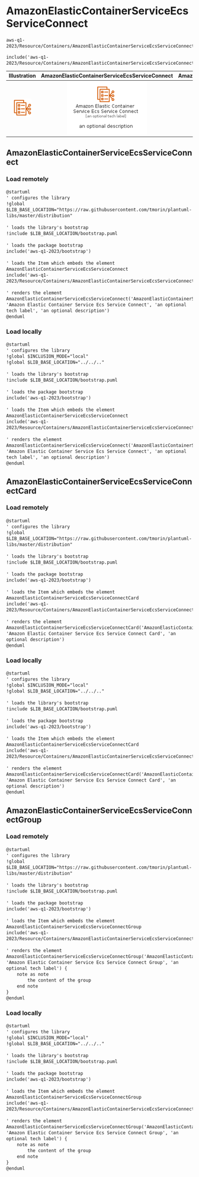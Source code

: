 # AmazonElasticContainerServiceEcsServiceConnect


```text
aws-q1-2023/Resource/Containers/AmazonElasticContainerServiceEcsServiceConnect
```

```text
include('aws-q1-2023/Resource/Containers/AmazonElasticContainerServiceEcsServiceConnect')
```



| Illustration | AmazonElasticContainerServiceEcsServiceConnect | AmazonElasticContainerServiceEcsServiceConnectCard | AmazonElasticContainerServiceEcsServiceConnectGroup |
| :---: | :---: | :---: | :---: |
| ![illustration for Illustration](../../../aws-q1-2023/Resource/Containers/AmazonElasticContainerServiceEcsServiceConnect.png) | ![illustration for AmazonElasticContainerServiceEcsServiceConnect](../../../aws-q1-2023/Resource/Containers/AmazonElasticContainerServiceEcsServiceConnect.Local.png) | ![illustration for AmazonElasticContainerServiceEcsServiceConnectCard](../../../aws-q1-2023/Resource/Containers/AmazonElasticContainerServiceEcsServiceConnectCard.Local.png) | ![illustration for AmazonElasticContainerServiceEcsServiceConnectGroup](../../../aws-q1-2023/Resource/Containers/AmazonElasticContainerServiceEcsServiceConnectGroup.Local.png) |




## AmazonElasticContainerServiceEcsServiceConnect

### Load remotely
```plantuml
@startuml
' configures the library
!global $LIB_BASE_LOCATION="https://raw.githubusercontent.com/tmorin/plantuml-libs/master/distribution"

' loads the library's bootstrap
!include $LIB_BASE_LOCATION/bootstrap.puml

' loads the package bootstrap
include('aws-q1-2023/bootstrap')

' loads the Item which embeds the element AmazonElasticContainerServiceEcsServiceConnect
include('aws-q1-2023/Resource/Containers/AmazonElasticContainerServiceEcsServiceConnect')

' renders the element
AmazonElasticContainerServiceEcsServiceConnect('AmazonElasticContainerServiceEcsServiceConnect', 'Amazon Elastic Container Service Ecs Service Connect', 'an optional tech label', 'an optional description')
@enduml
```

### Load locally
```plantuml
@startuml
' configures the library
!global $INCLUSION_MODE="local"
!global $LIB_BASE_LOCATION="../../.."

' loads the library's bootstrap
!include $LIB_BASE_LOCATION/bootstrap.puml

' loads the package bootstrap
include('aws-q1-2023/bootstrap')

' loads the Item which embeds the element AmazonElasticContainerServiceEcsServiceConnect
include('aws-q1-2023/Resource/Containers/AmazonElasticContainerServiceEcsServiceConnect')

' renders the element
AmazonElasticContainerServiceEcsServiceConnect('AmazonElasticContainerServiceEcsServiceConnect', 'Amazon Elastic Container Service Ecs Service Connect', 'an optional tech label', 'an optional description')
@enduml
```

## AmazonElasticContainerServiceEcsServiceConnectCard

### Load remotely
```plantuml
@startuml
' configures the library
!global $LIB_BASE_LOCATION="https://raw.githubusercontent.com/tmorin/plantuml-libs/master/distribution"

' loads the library's bootstrap
!include $LIB_BASE_LOCATION/bootstrap.puml

' loads the package bootstrap
include('aws-q1-2023/bootstrap')

' loads the Item which embeds the element AmazonElasticContainerServiceEcsServiceConnectCard
include('aws-q1-2023/Resource/Containers/AmazonElasticContainerServiceEcsServiceConnect')

' renders the element
AmazonElasticContainerServiceEcsServiceConnectCard('AmazonElasticContainerServiceEcsServiceConnectCard', 'Amazon Elastic Container Service Ecs Service Connect Card', 'an optional description')
@enduml
```

### Load locally
```plantuml
@startuml
' configures the library
!global $INCLUSION_MODE="local"
!global $LIB_BASE_LOCATION="../../.."

' loads the library's bootstrap
!include $LIB_BASE_LOCATION/bootstrap.puml

' loads the package bootstrap
include('aws-q1-2023/bootstrap')

' loads the Item which embeds the element AmazonElasticContainerServiceEcsServiceConnectCard
include('aws-q1-2023/Resource/Containers/AmazonElasticContainerServiceEcsServiceConnect')

' renders the element
AmazonElasticContainerServiceEcsServiceConnectCard('AmazonElasticContainerServiceEcsServiceConnectCard', 'Amazon Elastic Container Service Ecs Service Connect Card', 'an optional description')
@enduml
```

## AmazonElasticContainerServiceEcsServiceConnectGroup

### Load remotely
```plantuml
@startuml
' configures the library
!global $LIB_BASE_LOCATION="https://raw.githubusercontent.com/tmorin/plantuml-libs/master/distribution"

' loads the library's bootstrap
!include $LIB_BASE_LOCATION/bootstrap.puml

' loads the package bootstrap
include('aws-q1-2023/bootstrap')

' loads the Item which embeds the element AmazonElasticContainerServiceEcsServiceConnectGroup
include('aws-q1-2023/Resource/Containers/AmazonElasticContainerServiceEcsServiceConnect')

' renders the element
AmazonElasticContainerServiceEcsServiceConnectGroup('AmazonElasticContainerServiceEcsServiceConnectGroup', 'Amazon Elastic Container Service Ecs Service Connect Group', 'an optional tech label') {
    note as note
        the content of the group
    end note
}
@enduml
```

### Load locally
```plantuml
@startuml
' configures the library
!global $INCLUSION_MODE="local"
!global $LIB_BASE_LOCATION="../../.."

' loads the library's bootstrap
!include $LIB_BASE_LOCATION/bootstrap.puml

' loads the package bootstrap
include('aws-q1-2023/bootstrap')

' loads the Item which embeds the element AmazonElasticContainerServiceEcsServiceConnectGroup
include('aws-q1-2023/Resource/Containers/AmazonElasticContainerServiceEcsServiceConnect')

' renders the element
AmazonElasticContainerServiceEcsServiceConnectGroup('AmazonElasticContainerServiceEcsServiceConnectGroup', 'Amazon Elastic Container Service Ecs Service Connect Group', 'an optional tech label') {
    note as note
        the content of the group
    end note
}
@enduml
```

